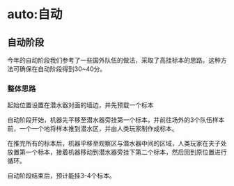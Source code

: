 # auto:自动

## 自动阶段
今年的自动阶段我们参考了一些国外队伍的做法，采取了高挂标本的思路。这种方法可确保在自动阶段得到30~40分。
### 整体思路
起始位置设置在潜水器对面的墙边，并先预载一个标本

自动阶段开始，机器先平移至潜水器旁挂第一个标本，并前往场外的3个队伍样本前，一个一个地将样本推到潜水区，并由人类玩家制作成标本。

在推完所有的标本后，机器平移至观察区与潜水器中间的区域，人类玩家在夹子处放置第一个标本，接着机器移动到潜水器旁挂下第二个标本，然后回到原位置进行循环。

自动阶段结束后，预计能挂3-4个标本。